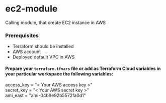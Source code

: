 # ec2-module
Calling module, that create EC2 instance in AWS

### Prerequisites
- Terraform should be installed
- AWS account
- Deployed default VPC in AWS

#### Prepare your `terraform.tfvars` file or add as Terraform Cloud variables in your particular workspace the following variables:

access_key = "< Your AWS access key >" </br>
secret_key = "< Your AWS secret key >" </br>
ami_east   = "ami-04b9e92b5572fa0d1"
